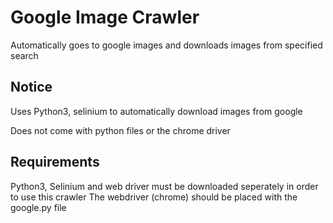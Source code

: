 # Google Image Crawler

Automatically goes to google images and downloads images from specified search

## Notice

Uses Python3, selinium to automatically download images from google

Does not come with python files or the chrome driver

## Requirements

Python3, Selinium and web driver must be downloaded seperately in order to use this crawler
The webdriver (chrome) should be placed with the google.py file

